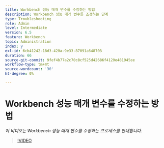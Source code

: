 ```yaml
---
title: Workbench 성능 매개 변수를 수정하는 방법
description: Workbench 성능 매개 변수를 조정하는 단계
type: Troubleshooting
role: Admin
level: Intermediate
version: 6.5
feature: Workbench
topic: Administration
index: y
exl-id: 6cb41242-18d3-420a-9e33-87091a648703
duration: 66
source-git-commit: 9fef4b77a2c70c8cf525d42686f4120e481945ee
workflow-type: tm+mt
source-wordcount: '30'
ht-degree: 0%

---
```


# Workbench 성능 매개 변수를 수정하는 방법

*이 비디오는 Workbench 성능 매개 변수를 수정하는 프로세스를 안내합니다.*

>[!VIDEO](https://video.tv.adobe.com/v/335511?quality=12&learn=on)

